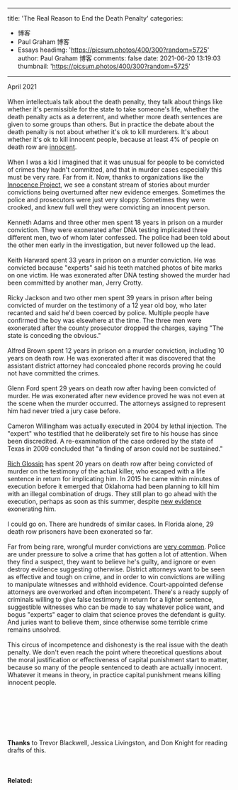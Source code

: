 
---
title: 'The Real Reason to End the Death Penalty'
categories: 
 - 博客
 - Paul Graham 博客
 - Essays
headimg: 'https://picsum.photos/400/300?random=5725'
author: Paul Graham 博客
comments: false
date: 2021-06-20 13:19:03
thumbnail: 'https://picsum.photos/400/300?random=5725'
---

<div>   
April 2021<br><br>When intellectuals talk about the death penalty, they talk about
things like whether it's permissible for the state to take someone's
life, whether the death penalty acts as a deterrent, and whether
more death sentences are given to some groups than others. But in
practice the debate about the death penalty is not about whether
it's ok to kill murderers. It's about whether it's ok to kill
innocent people, because at least 4% of people on death row are
<a href="https://www.pnas.org/content/111/20/7230"><u>innocent</u></a>.<br><br>When I was a kid I imagined that it was unusual for people to be
convicted of crimes they hadn't committed, and that in murder cases
especially this must be very rare. Far from it. Now, thanks to
organizations like the
<a href="https://innocenceproject.org/all-cases"><u>Innocence Project</u></a>,
we see a constant stream
of stories about murder convictions being overturned after new
evidence emerges. Sometimes the police and prosecutors were just
very sloppy. Sometimes they were crooked, and knew full well they
were convicting an innocent person.<br><br>Kenneth Adams and three other men spent 18 years in prison on a
murder conviction. They were exonerated after DNA testing implicated
three different men, two of whom later confessed. The police had
been told about the other men early in the investigation, but never
followed up the lead.<br><br>Keith Harward spent 33 years in prison on a murder conviction. He
was convicted because "experts" said his teeth matched photos of
bite marks on one victim. He was exonerated after DNA testing showed
the murder had been committed by another man, Jerry Crotty.<br><br>Ricky Jackson and two other men spent 39 years in prison after being
convicted of murder on the testimony of a 12 year old boy, who later
recanted and said he'd been coerced by police. Multiple people have
confirmed the boy was elsewhere at the time. The three men were
exonerated after the county prosecutor dropped the charges, saying
"The state is conceding the obvious."<br><br>Alfred Brown spent 12 years in prison on a murder conviction,
including 10 years on death row. He was exonerated after it was
discovered that the assistant district attorney had concealed phone
records proving he could not have committed the crimes.<br><br>Glenn Ford spent 29 years on death row after having been convicted
of murder. He was exonerated after new evidence proved he was not
even at the scene when the murder occurred. The attorneys assigned
to represent him had never tried a jury case before.<br><br>Cameron Willingham was actually executed in 2004 by lethal injection.
The "expert" who testified that he deliberately set fire to his
house has since been discredited. A re-examination of the case
ordered by the state of Texas in 2009 concluded that "a finding of
arson could not be sustained."<br><br><a href="https://saverichardglossip.com/facts"><u>Rich Glossip</u></a> 
has spent 20 years on death row after being convicted
of murder on the testimony of the actual killer, who escaped with
a life sentence in return for implicating him. In 2015 he came
within minutes of execution before it emerged that Oklahoma had
been planning to kill him with an illegal combination of drugs.
They still plan to go ahead with the execution, perhaps as soon as
this summer, despite 
<a href="https://www.usnews.com/news/best-states/oklahoma/articles/2020-10-14/attorney-for-oklahoma-death-row-inmate-claims-new-evidence"><u>new 
evidence</u></a> exonerating him.<br><br>I could go on. There are hundreds of similar cases. In Florida
alone, 29 death row prisoners have been exonerated so far.<br><br>Far from being rare, wrongful murder convictions are 
<a href="https://deathpenaltyinfo.org/policy-issues/innocence/description-of-innocence-cases"><u>very common</u></a>.
Police are under pressure to solve a crime that has gotten a lot
of attention. When they find a suspect, they want to believe he's
guilty, and ignore or even destroy evidence suggesting otherwise.
District attorneys want to be seen as effective and tough on crime,
and in order to win convictions are willing to manipulate witnesses
and withhold evidence. Court-appointed defense attorneys are
overworked and often incompetent. There's a ready supply of criminals
willing to give false testimony in return for a lighter sentence,
suggestible witnesses who can be made to say whatever police want,
and bogus "experts" eager to claim that science proves the defendant
is guilty. And juries want to believe them, since otherwise some
terrible crime remains unsolved.<br><br>This circus of incompetence and dishonesty is the real issue with
the death penalty. We don't even reach the point where theoretical
questions about the moral justification or effectiveness of capital
punishment start to matter, because so many of the people sentenced
to death are actually innocent. Whatever it means in theory, in
practice capital punishment means killing innocent people.<br><br><br><br><br><br><br><br>
<b>Thanks</b> to Trevor Blackwell, Jessica Livingston, and Don Knight for
reading drafts of this.<br><br><br><br><b>Related:</b><br><br>  
</div>
            